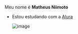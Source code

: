 Meu nome é **Matheus Niimoto**

- Estou estudando com a [Alura](https://www.alura.com.br)

  ![image](https://github.com/MatheusNiimoto/MatheusNiimoto/assets/172927112/c9ea91d8-f588-44e2-bdb9-e19ae2445c1a)

